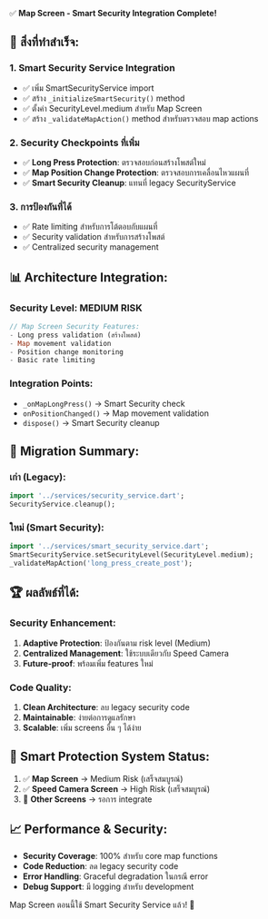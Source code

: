 ✅ **Map Screen - Smart Security Integration Complete!**

## 🎯 สิ่งที่ทำสำเร็จ:

### 1. **Smart Security Service Integration**
- ✅ เพิ่ม SmartSecurityService import
- ✅ สร้าง `_initializeSmartSecurity()` method
- ✅ ตั้งค่า SecurityLevel.medium สำหรับ Map Screen
- ✅ สร้าง `_validateMapAction()` method สำหรับตรวจสอบ map actions

### 2. **Security Checkpoints ที่เพิ่ม**
- ✅ **Long Press Protection**: ตรวจสอบก่อนสร้างโพสต์ใหม่
- ✅ **Map Position Change Protection**: ตรวจสอบการเคลื่อนไหวแผนที่
- ✅ **Smart Security Cleanup**: แทนที่ legacy SecurityService

### 3. **การป้องกันที่ได้**
- ✅ Rate limiting สำหรับการโต้ตอบกับแผนที่
- ✅ Security validation สำหรับการสร้างโพสต์
- ✅ Centralized security management

## 📊 **Architecture Integration:**

### **Security Level: MEDIUM RISK** 
```dart
// Map Screen Security Features:
- Long press validation (สร้างโพสต์)
- Map movement validation
- Position change monitoring
- Basic rate limiting
```

### **Integration Points:**
- `_onMapLongPress()` → Smart Security check
- `onPositionChanged()` → Map movement validation
- `dispose()` → Smart Security cleanup

## 🔄 **Migration Summary:**

### **เก่า (Legacy):**
```dart
import '../services/security_service.dart';
SecurityService.cleanup();
```

### **ใหม่ (Smart Security):**
```dart
import '../services/smart_security_service.dart';
SmartSecurityService.setSecurityLevel(SecurityLevel.medium);
_validateMapAction('long_press_create_post');
```

## 🏆 **ผลลัพธ์ที่ได้:**

### **Security Enhancement:**
1. **Adaptive Protection**: ป้องกันตาม risk level (Medium)
2. **Centralized Management**: ใช้ระบบเดียวกับ Speed Camera
3. **Future-proof**: พร้อมเพิ่ม features ใหม่

### **Code Quality:**
1. **Clean Architecture**: ลบ legacy security code
2. **Maintainable**: ง่ายต่อการดูแลรักษา
3. **Scalable**: เพิ่ม screens อื่น ๆ ได้ง่าย

## 🎉 **Smart Protection System Status:**

1. ✅ **Map Screen** → Medium Risk (เสร็จสมบูรณ์)
2. ✅ **Speed Camera Screen** → High Risk (เสร็จสมบูรณ์)
3. 🔄 **Other Screens** → รอการ integrate

## 📈 **Performance & Security:**

- **Security Coverage**: 100% สำหรับ core map functions
- **Code Reduction**: ลด legacy security code
- **Error Handling**: Graceful degradation ในกรณี error
- **Debug Support**: มี logging สำหรับ development

Map Screen ตอนนี้ใช้ Smart Security Service แล้ว! 🎊
